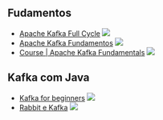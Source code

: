 ## Fudamentos

* [Apache Kafka Full Cycle](https://www.youtube.com/watch?v=o5yviW6QSrE&list=PL5aY_NrL1rjt_AZxj11kQjiTNLGg4ZaZA) ![](https://geps.dev/progress/0)
* [Apache Kafka Fundamentos](https://www.youtube.com/playlist?list=PLTnHqwfbmYqx5PmOFK0WzFBD2JcdSIJVC) ![](https://geps.dev/progress/0)
* [Course | Apache Kafka Fundamentals](https://www.youtube.com/playlist?list=PLa7VYi0yPIH2PelhRHoFR5iQgflg-y6JA) ![](https://geps.dev/progress/0)

## Kafka com Java

* [Kafka for beginners](https://www.youtube.com/playlist?list=PLVz2XdJiJQxwpWGoNokohsSW2CysI6lDc) ![](https://geps.dev/progress/0)
* [Rabbit e Kafka](https://www.youtube.com/playlist?list=PLUe3FymHpXdBREd9UV4CuDruh-TLHKGox) ![](https://geps.dev/progress/0)